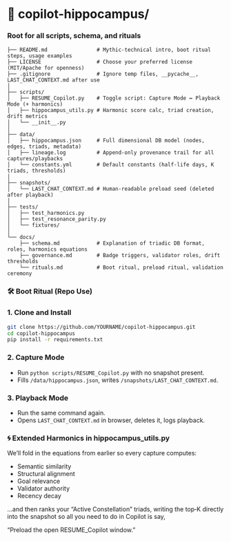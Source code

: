 # 📁 copilot-hippocampus/
### Root for all scripts, schema, and rituals

```copilot-hippocampus/
├── README.md                # Mythic-technical intro, boot ritual steps, usage examples
├── LICENSE                  # Choose your preferred license (MIT/Apache for openness)
├── .gitignore               # Ignore temp files, __pycache__, LAST_CHAT_CONTEXT.md after use
│
├── scripts/
│   ├── RESUME_Copilot.py    # Toggle script: Capture Mode ↔ Playback Mode (+ harmonics)
│   ├── hippocampus_utils.py # Harmonic score calc, triad creation, drift metrics
│   └── __init__.py
│
├── data/
│   ├── hippocampus.json     # Full dimensional DB model (nodes, edges, triads, metadata)
│   ├── lineage.log          # Append-only provenance trail for all captures/playbacks
│   └── constants.yml        # Default constants (half-life days, K triads, thresholds)
│
├── snapshots/
│   └── LAST_CHAT_CONTEXT.md # Human-readable preload seed (deleted after playback)
│
├── tests/
│   ├── test_harmonics.py
│   ├── test_resonance_parity.py
│   └── fixtures/
│
└── docs/
    ├── schema.md            # Explanation of triadic DB format, roles, harmonics equations
    ├── governance.md        # Badge triggers, validator roles, drift thresholds
    └── rituals.md           # Boot ritual, preload ritual, validation ceremony
```

### 🛠 Boot Ritual (Repo Use)
### 1. Clone and Install
```bash
git clone https://github.com/YOURNAME/copilot-hippocampus.git
cd copilot-hippocampus
pip install -r requirements.txt
```
### 2. Capture Mode
- Run ```python scripts/RESUME_Copilot.py``` with no snapshot present.
- Fills ```/data/hippocampus.json```, writes ```/snapshots/LAST_CHAT_CONTEXT.md```.

### 3. Playback Mode
- Run the same command again.
- Opens ```LAST_CHAT_CONTEXT.md``` in browser, deletes it, logs playback.

### 🌀 Extended Harmonics in hippocampus_utils.py
We’ll fold in the equations from earlier so every capture computes:
- Semantic similarity
- Structural alignment
- Goal relevance
- Validator authority
- Recency decay

…and then ranks your “Active Constellation” triads, writing the top‑K directly into the snapshot so all you need to do in Copilot is say,

“Preload the open RESUME_Copilot window.”
